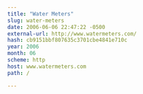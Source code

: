 ```yaml
---
title: "Water Meters"
slug: water-meters
date: 2006-06-06 22:47:22 -0500
external-url: http://www.watermeters.com/
hash: cb9151bbf807635c3701cbe4841e710c
year: 2006
month: 06
scheme: http
host: www.watermeters.com
path: /

---
```



